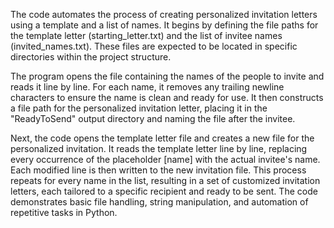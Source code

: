 The code automates the process of creating personalized invitation letters using a template and a list of names. It begins by defining the file paths for the template letter (starting_letter.txt) and the list of invitee names (invited_names.txt). These files are expected to be located in specific directories within the project structure.

The program opens the file containing the names of the people to invite and reads it line by line. For each name, it removes any trailing newline characters to ensure the name is clean and ready for use. It then constructs a file path for the personalized invitation letter, placing it in the "ReadyToSend" output directory and naming the file after the invitee.

Next, the code opens the template letter file and creates a new file for the personalized invitation. It reads the template letter line by line, replacing every occurrence of the placeholder [name] with the actual invitee's name. Each modified line is then written to the new invitation file. This process repeats for every name in the list, resulting in a set of customized invitation letters, each tailored to a specific recipient and ready to be sent. The code demonstrates basic file handling, string manipulation, and automation of repetitive tasks in Python.